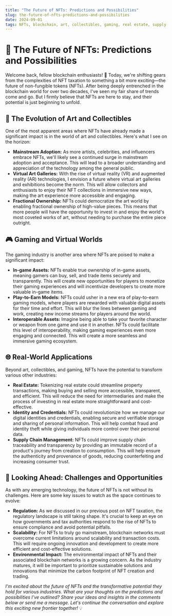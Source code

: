 ```yaml
---
title: "The Future of NFTs: Predictions and Possibilities"
slug: the-future-of-nfts-predictions-and-possibilities
date: 2024-09-01
tags: NFTs, blockchain, art, collectibles, gaming, real estate, supply chain management
---
```


# 🔮 The Future of NFTs: Predictions and Possibilities

Welcome back, fellow blockchain enthusiasts! 🚀 Today, we're shifting gears from the complexities of NFT taxation to something a bit more exciting—the future of non-fungible tokens (NFTs). After being deeply entrenched in the blockchain world for over two decades, I've seen my fair share of trends come and go. But I firmly believe that NFTs are here to stay, and their potential is just beginning to unfold.

## 🎨 The Evolution of Art and Collectibles

One of the most apparent areas where NFTs have already made a significant impact is in the world of art and collectibles. Here's what I see on the horizon:

- **Mainstream Adoption:** As more artists, celebrities, and influencers embrace NFTs, we'll likely see a continued surge in mainstream adoption and acceptance. This will lead to a broader understanding and appreciation of the technology among the general public.
- **Virtual Art Galleries:** With the rise of virtual reality (VR) and augmented reality (AR) technologies, I envision a future where virtual art galleries and exhibitions become the norm. This will allow collectors and enthusiasts to enjoy their NFT collections in immersive new ways, making the art experience more accessible and engaging.
- **Fractional Ownership:** NFTs could democratize the art world by enabling fractional ownership of high-value pieces. This means that more people will have the opportunity to invest in and enjoy the world's most coveted works of art, without needing to purchase the entire piece outright.

## 🎮 Gaming and Virtual Worlds

The gaming industry is another area where NFTs are poised to make a significant impact:

- **In-game Assets:** NFTs enable true ownership of in-game assets, meaning gamers can buy, sell, and trade items securely and transparently. This will create new opportunities for players to monetize their gaming experiences and will incentivize developers to create more valuable in-game items.
- **Play-to-Earn Models:** NFTs could usher in a new era of play-to-earn gaming models, where players are rewarded with valuable digital assets for their time and effort. This will blur the lines between gaming and work, creating new income streams for players around the world.
- **Interoperable Assets:** Imagine being able to take your favorite character or weapon from one game and use it in another. NFTs could facilitate this level of interoperability, making gaming experiences even more engaging and connected. This will create a more seamless and immersive gaming ecosystem.

## 🌐 Real-World Applications

Beyond art, collectibles, and gaming, NFTs have the potential to transform various other industries:

- **Real Estate:** Tokenizing real estate could streamline property transactions, making buying and selling more accessible, transparent, and efficient. This will reduce the need for intermediaries and make the process of investing in real estate more straightforward and cost-effective.
- **Identity and Credentials:** NFTs could revolutionize how we manage our digital identities and credentials, enabling secure and verifiable storage and sharing of personal information. This will help combat fraud and identity theft while giving individuals more control over their personal data.
- **Supply Chain Management:** NFTs could improve supply chain traceability and transparency by providing an immutable record of a product's journey from creation to consumption. This will help ensure the authenticity and provenance of goods, reducing counterfeiting and increasing consumer trust.

## 🔭 Looking Ahead: Challenges and Opportunities

As with any emerging technology, the future of NFTs is not without its challenges. Here are some key issues to watch as the space continues to evolve:

- **Regulation:** As we discussed in our previous post on NFT taxation, the regulatory landscape is still taking shape. It's crucial to keep an eye on how governments and tax authorities respond to the rise of NFTs to ensure compliance and avoid potential pitfalls.
- **Scalability:** For NFTs to truly go mainstream, blockchain networks must overcome current limitations around scalability and transaction costs. This will require ongoing innovation and development to create more efficient and cost-effective solutions.
- **Environmental Impact:** The environmental impact of NFTs and their associated blockchain networks is a growing concern. As the industry matures, it will be important to prioritize sustainable solutions and innovations that minimize the carbon footprint of NFT creation and trading.

*I'm excited about the future of NFTs and the transformative potential they hold for various industries. What are your thoughts on the predictions and possibilities I've outlined? Share your ideas and insights in the comments below or send me a message. Let's continue the conversation and explore this exciting new frontier together!* 💡
